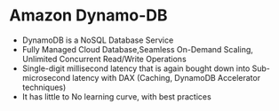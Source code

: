 # Amazon Dynamo-DB

* DynamoDB is a NoSQL Database Service
* Fully Managed Cloud Database,Seamless On-Demand Scaling, Unlimited Concurrent Read/Write Operations
* Single-digit millisecond latency that is again bought down into Sub-microsecond latency with DAX (Caching, DynamoDB Accelerator techniques)
* It has little to No learning curve, with best practices

